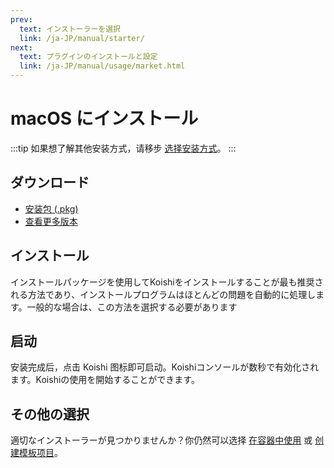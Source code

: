 ```yaml
---
prev:
  text: インストーラーを選択
  link: /ja-JP/manual/starter/
next:
  text: プラグインのインストールと設定
  link: /ja-JP/manual/usage/market.html
---
```


# macOS にインストール

:::tip
如果想了解其他安装方式，请移步 [选择安装方式](./index.md)。
:::

## ダウンロード

- [安装包 (.pkg)](https://k.ilharp.cc/osx.pkg)
- [查看更多版本](https://github.com/koishijs/koishi-desktop/releases)

## インストール

インストールパッケージを使用してKoishiをインストールすることが最も推奨される方法であり、インストールプログラムはほとんどの問題を自動的に処理します。一般的な場合は、この方法を選択する必要があります

## 启动

安装完成后，点击 Koishi 图标即可启动。Koishiコンソールが数秒で有効化されます。Koishiの使用を開始することができます。

## その他の選択

適切なインストーラーが見つかりませんか？你仍然可以选择 [在容器中使用](./docker.md) 或 [创建模板项目](./boilerplate.md)。
